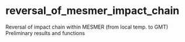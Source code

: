 # reversal_of_mesmer_impact_chain
Reversal of impact chain within MESMER (from local temp. to GMT)
Preliminary results and functions
